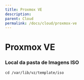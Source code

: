 ```yaml
---
title: Proxmox VE
description: 
parent: Cloud
permalink: /docs/cloud/proxmox-ve
---
```


# Proxmox VE

### Local da pasta de Imagens ISO

    cd /var/lib/vz/template/iso